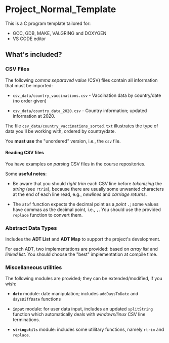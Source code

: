 # Project_Normal_Template

This is a C program template tailored for:

- GCC, GDB, MAKE, VALGRING and DOXYGEN
- VS CODE editor

## What's included?

### CSV Files

The following *comma separaved value* (CSV) files contain all information that must be imported:

- `csv_data/country_vaccinations.csv` - Vaccination data by country/date (no order given)

- `csv_data/country_data_2020.csv` - Country information; updated information at 2020.

The file `csv_data/country_vaccinations_sorted.txt` illustrates the type of data you'll be working with, ordered by country/date.

You **must use** the "unordered" version, i.e., the `csv` file.

#### Reading CSV files

You have examples on *parsing* CSV files in the course repositories.

Some **useful notes**:

- Be aware that you should *right trim* each CSV line before *tokenizing* the *string* (see `rtrim`), because there are usually some unwanted characters at the end of each line read, e.g., *newlines* and *carriage returns*.

- The `atof` function expects the decimal point as a *point* `.`; some values have commas as the
decimal point, i.e., `,`. You should use the provided `replace` function to convert them.

### Abstract Data Types

Includes the **ADT List** and **ADT Map** to support the project's development.

For each ADT, two implementations are provided: based on *array list* and *linked list*. You should choose the "best" implementation at compile time.

### Miscellaneous utilities

The following modules are provided; they can be extended/modified, if you wish:

- **`date`** module: date manipulation; includes `addDaysToDate` and `daysDiffDate` functions

- **`input`** module: for user data input, includes an updated `splitString` function which automatically deals with *windows/linux* CSV line terminations.

- **`stringutils`** module: includes some utilitary functions, namely `rtrim` and `replace`.
  
